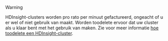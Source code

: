 

> [!WARNING]
> HDInsight-clusters worden pro rato per minuut gefactureerd, ongeacht of u er wel of niet gebruik van maakt. Worden toodelete ervoor dat uw cluster als u klaar bent met het gebruik van maken. Zie voor meer informatie [hoe toodelete een HDInsight-cluster](../articles/hdinsight/hdinsight-delete-cluster.md).
> 
> 


